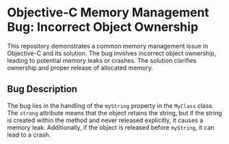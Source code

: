 # Objective-C Memory Management Bug: Incorrect Object Ownership

This repository demonstrates a common memory management issue in Objective-C and its solution.  The bug involves incorrect object ownership, leading to potential memory leaks or crashes.  The solution clarifies ownership and proper release of allocated memory.

## Bug Description
The bug lies in the handling of the `myString` property in the `MyClass` class. The `strong` attribute means that the object retains the string, but if the string is created within the method and never released explicitly, it causes a memory leak.  Additionally, if the object is released before `myString`, it can lead to a crash.